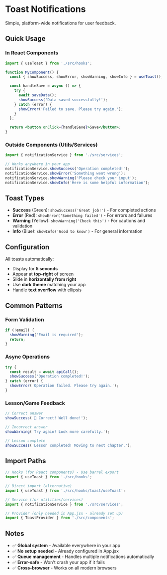 # Toast Notifications

Simple, platform-wide notifications for user feedback.

## Quick Usage

### In React Components

```jsx
import { useToast } from './src/hooks';

function MyComponent() {
  const { showSuccess, showError, showWarning, showInfo } = useToast();

  const handleSave = async () => {
    try {
      await saveData();
      showSuccess('Data saved successfully!');
    } catch (error) {
      showError('Failed to save. Please try again.');
    }
  };

  return <button onClick={handleSave}>Save</button>;
}
```

### Outside Components (Utils/Services)

```jsx
import { notificationService } from './src/services';

// Works anywhere in your app
notificationService.showSuccess('Operation completed!');
notificationService.showError('Something went wrong');
notificationService.showWarning('Please check your input');
notificationService.showInfo('Here is some helpful information');
```

## Toast Types

- **Success** (Green): `showSuccess('Great job!')` - For completed actions
- **Error** (Red): `showError('Something failed')` - For errors and failures  
- **Warning** (Yellow): `showWarning('Check this')` - For cautions and validation
- **Info** (Blue): `showInfo('Good to know')` - For general information

## Configuration

All toasts automatically:
- Display for **5 seconds**
- Appear at **top-right** of screen
- Slide in **horizontally from right**
- Use **dark theme** matching your app
- Handle **text overflow** with ellipsis

## Common Patterns

### Form Validation
```jsx
if (!email) {
  showWarning('Email is required');
  return;
}
```

### Async Operations
```jsx
try {
  const result = await apiCall();
  showSuccess('Operation completed!');
} catch (error) {
  showError('Operation failed. Please try again.');
}
```

### Lesson/Game Feedback
```jsx
// Correct answer
showSuccess('🎉 Correct! Well done!');

// Incorrect answer  
showWarning('Try again! Look more carefully.');

// Lesson complete
showSuccess('Lesson completed! Moving to next chapter.');
```

## Import Paths

```jsx
// Hooks (for React components) - Use barrel export
import { useToast } from './src/hooks';

// Direct import (alternative)
import { useToast } from './src/hooks/toast/useToast';

// Service (for utilities/services)
import { notificationService } from './src/services';

// Provider (only needed in App.jsx - already set up)
import { ToastProvider } from './src/components';
```

## Notes

- ✅ **Global system** - Available everywhere in your app
- ✅ **No setup needed** - Already configured in App.jsx
- ✅ **Queue management** - Handles multiple notifications automatically
- ✅ **Error-safe** - Won't crash your app if it fails
- ✅ **Cross-browser** - Works on all modern browsers 
